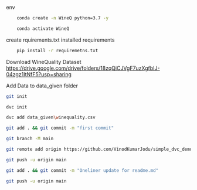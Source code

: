 env
```bash
    conda create -n WineQ python=3.7 -y
```
```bash
    conda activate WineQ
```
create rquirements.txt
installed requirements
```bash   
    pip install -r requiremetns.txt
```
Download WineQuality Dataset
https://drive.google.com/drive/folders/18zqQiCJVgF7uzXgfbIJ-04zgz1ItNfF5?usp=sharing

Add Data to data_given folder
```bash
git init
```
```bash
dvc init
```
```bash
dvc add data_given\winequality.csv
```
```bash
git add . && git commit -m "first commit"
```
```bash
git branch -M main
```
```bash
git remote add origin https://github.com/VinodKumarJodu/simple_dvc_demo.git
```
```bash
git push -u origin main
```
```bash
git add . && git commit -m "Oneliner update for readme.md"
```
```bash
git push -u origin main
```